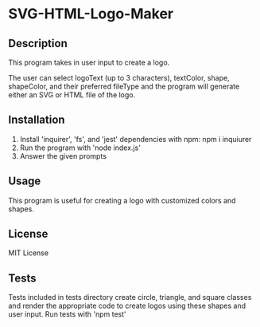 # SVG-HTML-Logo-Maker

## Description
This program takes in user input to create a logo. 

The user can select logoText (up to 3 characters), textColor, shape, shapeColor, and their preferred fileType and the program will generate either an SVG or HTML file of the logo. 

## Installation 
1. Install 'inquirer', 'fs', and 'jest' dependencies with npm: npm i inquiurer
2. Run the program with 'node index.js'
3. Answer the given prompts


## Usage
This program is useful for creating a logo with customized colors and shapes. 

## License 
MIT License

## Tests
Tests included in tests directory create circle, triangle, and square classes and render the appropriate code to create logos using these shapes and user input.
Run tests with 'npm test'